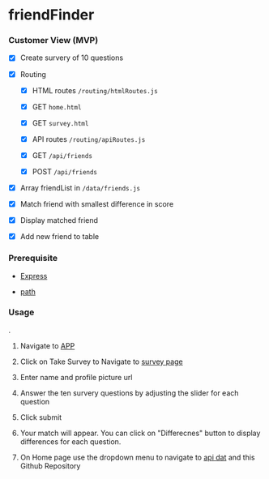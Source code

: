 # friendFinder

### Customer View (MVP)

- [X] Create survery of 10 questions

- [X]  Routing

    - [X]  HTML routes `/routing/htmlRoutes.js`

      - [X] GET `home.html`

      - [X] GET `survey.html`

    - [X]  API routes `/routing/apiRoutes.js`

      - [X] GET `/api/friends`

      - [X] POST `/api/friends`


- [X] Array friendList in `/data/friends.js`

- [X] Match friend with smallest difference in score

- [X] Display matched friend

- [X] Add new friend to table


### Prerequisite

   
   - [Express](https://www.npmjs.com/package/mysql)

   
   - [path](https://www.npmjs.com/package/express)

   


### Usage
.
  1. Navigate to [APP](https://ancient-lake-73417.herokuapp.com/) 
  
  2. Click on Take Survey to Navigate to [survey page](https://ancient-lake-73417.herokuapp.com/survey) 
  
  3. Enter name and profile picture url
  
  4. Answer the ten survery questions by adjusting the slider for each question
  
  5. Click submit

  6. Your match will appear. You can click on "Differecnes" button to display differences for each question.
  
  7. On Home page use the dropdown menu to navigate to [api dat](https://ancient-lake-73417.herokuapp.com/api/friends) and this Github Repository

